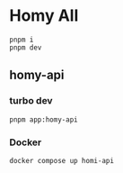# Homy All

```
pnpm i
pnpm dev
```

## homy-api

### turbo dev

```
pnpm app:homy-api
```

### Docker

```
docker compose up homi-api
```
